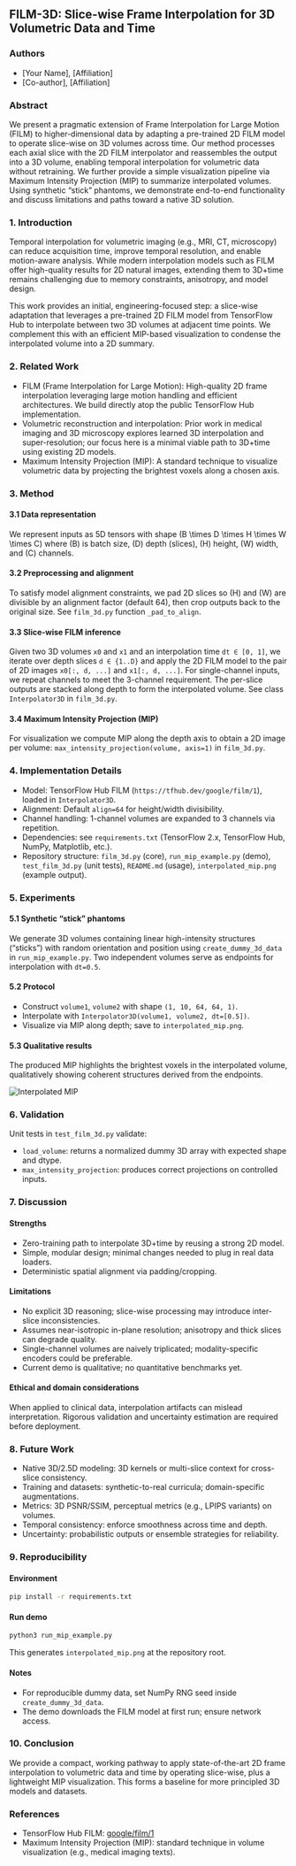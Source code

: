## FILM-3D: Slice-wise Frame Interpolation for 3D Volumetric Data and Time

### Authors
- [Your Name], [Affiliation]
- [Co-author], [Affiliation]

### Abstract
We present a pragmatic extension of Frame Interpolation for Large Motion (FILM) to higher-dimensional data by adapting a pre-trained 2D FILM model to operate slice-wise on 3D volumes across time. Our method processes each axial slice with the 2D FILM interpolator and reassembles the output into a 3D volume, enabling temporal interpolation for volumetric data without retraining. We further provide a simple visualization pipeline via Maximum Intensity Projection (MIP) to summarize interpolated volumes. Using synthetic “stick” phantoms, we demonstrate end-to-end functionality and discuss limitations and paths toward a native 3D solution.

### 1. Introduction
Temporal interpolation for volumetric imaging (e.g., MRI, CT, microscopy) can reduce acquisition time, improve temporal resolution, and enable motion-aware analysis. While modern interpolation models such as FILM offer high-quality results for 2D natural images, extending them to 3D+time remains challenging due to memory constraints, anisotropy, and model design.

This work provides an initial, engineering-focused step: a slice-wise adaptation that leverages a pre-trained 2D FILM model from TensorFlow Hub to interpolate between two 3D volumes at adjacent time points. We complement this with an efficient MIP-based visualization to condense the interpolated volume into a 2D summary.

### 2. Related Work
- FILM (Frame Interpolation for Large Motion): High-quality 2D frame interpolation leveraging large motion handling and efficient architectures. We build directly atop the public TensorFlow Hub implementation.
- Volumetric reconstruction and interpolation: Prior work in medical imaging and 3D microscopy explores learned 3D interpolation and super-resolution; our focus here is a minimal viable path to 3D+time using existing 2D models.
- Maximum Intensity Projection (MIP): A standard technique to visualize volumetric data by projecting the brightest voxels along a chosen axis.

### 3. Method
#### 3.1 Data representation
We represent inputs as 5D tensors with shape \(B \times D \times H \times W \times C\) where \(B\) is batch size, \(D\) depth (slices), \(H\) height, \(W\) width, and \(C\) channels.

#### 3.2 Preprocessing and alignment
To satisfy model alignment constraints, we pad 2D slices so \(H\) and \(W\) are divisible by an alignment factor (default 64), then crop outputs back to the original size. See `film_3d.py` function `_pad_to_align`.

#### 3.3 Slice-wise FILM inference
Given two 3D volumes `x0` and `x1` and an interpolation time `dt ∈ [0, 1]`, we iterate over depth slices `d ∈ {1..D}` and apply the 2D FILM model to the pair of 2D images `x0[:, d, ...]` and `x1[:, d, ...]`. For single-channel inputs, we repeat channels to meet the 3-channel requirement. The per-slice outputs are stacked along depth to form the interpolated volume. See class `Interpolator3D` in `film_3d.py`.

#### 3.4 Maximum Intensity Projection (MIP)
For visualization we compute MIP along the depth axis to obtain a 2D image per volume: `max_intensity_projection(volume, axis=1)` in `film_3d.py`.

### 4. Implementation Details
- Model: TensorFlow Hub FILM (`https://tfhub.dev/google/film/1`), loaded in `Interpolator3D`.
- Alignment: Default `align=64` for height/width divisibility.
- Channel handling: 1-channel volumes are expanded to 3 channels via repetition.
- Dependencies: see `requirements.txt` (TensorFlow 2.x, TensorFlow Hub, NumPy, Matplotlib, etc.).
- Repository structure: `film_3d.py` (core), `run_mip_example.py` (demo), `test_film_3d.py` (unit tests), `README.md` (usage), `interpolated_mip.png` (example output).

### 5. Experiments
#### 5.1 Synthetic “stick” phantoms
We generate 3D volumes containing linear high-intensity structures (“sticks”) with random orientation and position using `create_dummy_3d_data` in `run_mip_example.py`. Two independent volumes serve as endpoints for interpolation with `dt=0.5`.

#### 5.2 Protocol
- Construct `volume1`, `volume2` with shape `(1, 10, 64, 64, 1)`.
- Interpolate with `Interpolator3D(volume1, volume2, dt=[0.5])`.
- Visualize via MIP along depth; save to `interpolated_mip.png`.

#### 5.3 Qualitative results
The produced MIP highlights the brightest voxels in the interpolated volume, qualitatively showing coherent structures derived from the endpoints.

![Interpolated MIP](interpolated_mip.png)

### 6. Validation
Unit tests in `test_film_3d.py` validate:
- `load_volume`: returns a normalized dummy 3D array with expected shape and dtype.
- `max_intensity_projection`: produces correct projections on controlled inputs.

### 7. Discussion
#### Strengths
- Zero-training path to interpolate 3D+time by reusing a strong 2D model.
- Simple, modular design; minimal changes needed to plug in real data loaders.
- Deterministic spatial alignment via padding/cropping.

#### Limitations
- No explicit 3D reasoning; slice-wise processing may introduce inter-slice inconsistencies.
- Assumes near-isotropic in-plane resolution; anisotropy and thick slices can degrade quality.
- Single-channel volumes are naively triplicated; modality-specific encoders could be preferable.
- Current demo is qualitative; no quantitative benchmarks yet.

#### Ethical and domain considerations
When applied to clinical data, interpolation artifacts can mislead interpretation. Rigorous validation and uncertainty estimation are required before deployment.

### 8. Future Work
- Native 3D/2.5D modeling: 3D kernels or multi-slice context for cross-slice consistency.
- Training and datasets: synthetic-to-real curricula; domain-specific augmentations.
- Metrics: 3D PSNR/SSIM, perceptual metrics (e.g., LPIPS variants) on volumes.
- Temporal consistency: enforce smoothness across time and depth.
- Uncertainty: probabilistic outputs or ensemble strategies for reliability.

### 9. Reproducibility
#### Environment
```bash
pip install -r requirements.txt
```

#### Run demo
```bash
python3 run_mip_example.py
```
This generates `interpolated_mip.png` at the repository root.

#### Notes
- For reproducible dummy data, set NumPy RNG seed inside `create_dummy_3d_data`.
- The demo downloads the FILM model at first run; ensure network access.

### 10. Conclusion
We provide a compact, working pathway to apply state-of-the-art 2D frame interpolation to volumetric data and time by operating slice-wise, plus a lightweight MIP visualization. This forms a baseline for more principled 3D models and datasets.

### References
- TensorFlow Hub FILM: [google/film/1](https://tfhub.dev/google/film/1)
- Maximum Intensity Projection (MIP): standard technique in volume visualization (e.g., medical imaging texts).